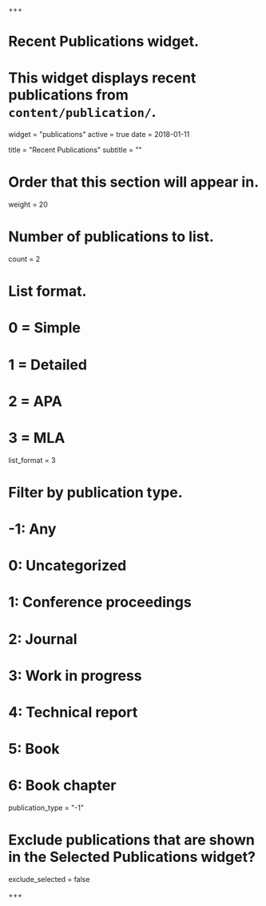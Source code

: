 +++
# Recent Publications widget.
# This widget displays recent publications from `content/publication/`.
widget = "publications"
active = true
date = 2018-01-11

title = "Recent Publications"
subtitle = ""

# Order that this section will appear in.
weight = 20

# Number of publications to list.
count = 2

# List format.
#   0 = Simple
#   1 = Detailed
#   2 = APA
#   3 = MLA
list_format = 3

# Filter by publication type.
# -1: Any
#  0: Uncategorized
#  1: Conference proceedings
#  2: Journal
#  3: Work in progress
#  4: Technical report
#  5: Book
#  6: Book chapter
publication_type = "-1"

# Exclude publications that are shown in the Selected Publications widget?
exclude_selected = false

+++

